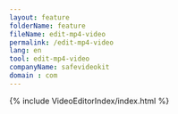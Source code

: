 ```yaml
---
layout: feature
folderName: feature
fileName: edit-mp4-video
permalink: /edit-mp4-video
lang: en
tool: edit-mp4-video
companyName: safevideokit
domain : com
---
```


{% include VideoEditorIndex/index.html %}

   